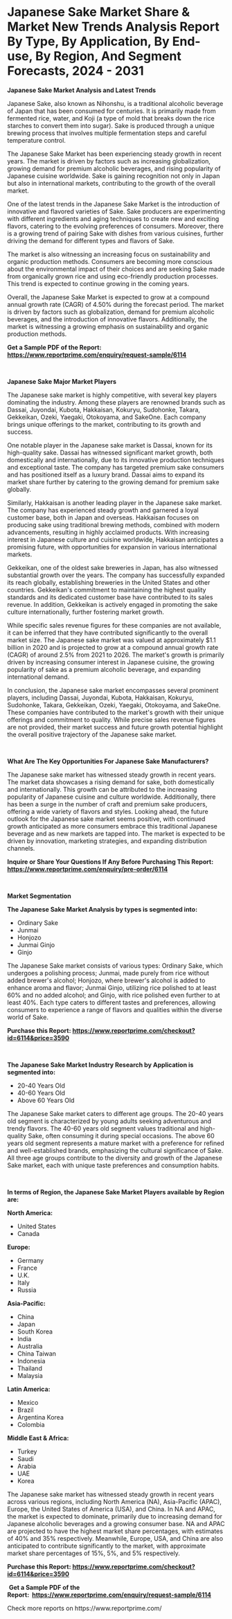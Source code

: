<p><h1>Japanese Sake Market Share & Market New Trends Analysis Report By Type, By Application, By End-use, By Region, And Segment Forecasts, 2024 - 2031</h1></p><p><strong>Japanese Sake Market Analysis and Latest Trends</strong></p>
<p><p>Japanese Sake, also known as Nihonshu, is a traditional alcoholic beverage of Japan that has been consumed for centuries. It is primarily made from fermented rice, water, and Koji (a type of mold that breaks down the rice starches to convert them into sugar). Sake is produced through a unique brewing process that involves multiple fermentation steps and careful temperature control.</p><p>The Japanese Sake Market has been experiencing steady growth in recent years. The market is driven by factors such as increasing globalization, growing demand for premium alcoholic beverages, and rising popularity of Japanese cuisine worldwide. Sake is gaining recognition not only in Japan but also in international markets, contributing to the growth of the overall market.</p><p>One of the latest trends in the Japanese Sake Market is the introduction of innovative and flavored varieties of Sake. Sake producers are experimenting with different ingredients and aging techniques to create new and exciting flavors, catering to the evolving preferences of consumers. Moreover, there is a growing trend of pairing Sake with dishes from various cuisines, further driving the demand for different types and flavors of Sake.</p><p>The market is also witnessing an increasing focus on sustainability and organic production methods. Consumers are becoming more conscious about the environmental impact of their choices and are seeking Sake made from organically grown rice and using eco-friendly production processes. This trend is expected to continue growing in the coming years.</p><p>Overall, the Japanese Sake Market is expected to grow at a compound annual growth rate (CAGR) of 4.50% during the forecast period. The market is driven by factors such as globalization, demand for premium alcoholic beverages, and the introduction of innovative flavors. Additionally, the market is witnessing a growing emphasis on sustainability and organic production methods.</p></p>
<p><strong>Get a Sample PDF of the Report:&nbsp; <a href="https://www.reportprime.com/enquiry/request-sample/6114">https://www.reportprime.com/enquiry/request-sample/6114</a></strong></p>
<p>&nbsp;</p>
<p><strong>Japanese Sake Major Market Players</strong></p>
<p><p>The Japanese sake market is highly competitive, with several key players dominating the industry. Among these players are renowned brands such as Dassai, Juyondai, Kubota, Hakkaisan, Kokuryu, Sudohonke, Takara, Gekkeikan, Ozeki, Yaegaki, Otokoyama, and SakeOne. Each company brings unique offerings to the market, contributing to its growth and success.</p><p>One notable player in the Japanese sake market is Dassai, known for its high-quality sake. Dassai has witnessed significant market growth, both domestically and internationally, due to its innovative production techniques and exceptional taste. The company has targeted premium sake consumers and has positioned itself as a luxury brand. Dassai aims to expand its market share further by catering to the growing demand for premium sake globally.</p><p>Similarly, Hakkaisan is another leading player in the Japanese sake market. The company has experienced steady growth and garnered a loyal customer base, both in Japan and overseas. Hakkaisan focuses on producing sake using traditional brewing methods, combined with modern advancements, resulting in highly acclaimed products. With increasing interest in Japanese culture and cuisine worldwide, Hakkaisan anticipates a promising future, with opportunities for expansion in various international markets.</p><p>Gekkeikan, one of the oldest sake breweries in Japan, has also witnessed substantial growth over the years. The company has successfully expanded its reach globally, establishing breweries in the United States and other countries. Gekkeikan's commitment to maintaining the highest quality standards and its dedicated customer base have contributed to its sales revenue. In addition, Gekkeikan is actively engaged in promoting the sake culture internationally, further fostering market growth.</p><p>While specific sales revenue figures for these companies are not available, it can be inferred that they have contributed significantly to the overall market size. The Japanese sake market was valued at approximately $1.1 billion in 2020 and is projected to grow at a compound annual growth rate (CAGR) of around 2.5% from 2021 to 2026. The market's growth is primarily driven by increasing consumer interest in Japanese cuisine, the growing popularity of sake as a premium alcoholic beverage, and expanding international demand.</p><p>In conclusion, the Japanese sake market encompasses several prominent players, including Dassai, Juyondai, Kubota, Hakkaisan, Kokuryu, Sudohonke, Takara, Gekkeikan, Ozeki, Yaegaki, Otokoyama, and SakeOne. These companies have contributed to the market's growth with their unique offerings and commitment to quality. While precise sales revenue figures are not provided, their market success and future growth potential highlight the overall positive trajectory of the Japanese sake market.</p></p>
<p>&nbsp;</p>
<p><strong>What Are The Key Opportunities For Japanese Sake Manufacturers?</strong></p>
<p><p>The Japanese sake market has witnessed steady growth in recent years. The market data showcases a rising demand for sake, both domestically and internationally. This growth can be attributed to the increasing popularity of Japanese cuisine and culture worldwide. Additionally, there has been a surge in the number of craft and premium sake producers, offering a wide variety of flavors and styles. Looking ahead, the future outlook for the Japanese sake market seems positive, with continued growth anticipated as more consumers embrace this traditional Japanese beverage and as new markets are tapped into. The market is expected to be driven by innovation, marketing strategies, and expanding distribution channels.</p></p>
<p><strong>Inquire or Share Your Questions If Any Before Purchasing This Report: <a href="https://www.reportprime.com/enquiry/pre-order/6114">https://www.reportprime.com/enquiry/pre-order/6114</a></strong></p>
<p>&nbsp;</p>
<p><strong>Market Segmentation</strong></p>
<p><strong>The Japanese Sake Market Analysis by types is segmented into:</strong></p>
<p><ul><li>Ordinary Sake</li><li>Junmai</li><li>Honjozo</li><li>Junmai Ginjo</li><li>Ginjo</li></ul></p>
<p><p>The Japanese Sake market consists of various types: Ordinary Sake, which undergoes a polishing process; Junmai, made purely from rice without added brewer's alcohol; Honjozo, where brewer's alcohol is added to enhance aroma and flavor; Junmai Ginjo, utilizing rice polished to at least 60% and no added alcohol; and Ginjo, with rice polished even further to at least 40%. Each type caters to different tastes and preferences, allowing consumers to experience a range of flavors and qualities within the diverse world of Sake.</p></p>
<p><strong>Purchase this Report:&nbsp;<a href="https://www.reportprime.com/checkout?id=6114&price=3590">https://www.reportprime.com/checkout?id=6114&price=3590</a></strong></p>
<p>&nbsp;</p>
<p><strong>The Japanese Sake Market Industry Research by Application is segmented into:</strong></p>
<p><ul><li>20-40 Years Old</li><li>40-60 Years Old</li><li>Above 60 Years Old</li></ul></p>
<p><p>The Japanese Sake market caters to different age groups. The 20-40 years old segment is characterized by young adults seeking adventurous and trendy flavors. The 40-60 years old segment values traditional and high-quality Sake, often consuming it during special occasions. The above 60 years old segment represents a mature market with a preference for refined and well-established brands, emphasizing the cultural significance of Sake. All three age groups contribute to the diversity and growth of the Japanese Sake market, each with unique taste preferences and consumption habits.</p></p>
<p>&nbsp;</p>
<p><strong>In terms of Region, the Japanese Sake Market Players available by Region are:</strong></p>
<p>
    <p> <strong> North America: </strong>
        <ul>
            <li>United States</li>
            <li>Canada</li>
        </ul>
        </p> 
    <p> <strong> Europe: </strong>
        <ul>
            <li>Germany</li>
            <li>France</li>
            <li>U.K.</li>
            <li>Italy</li>
            <li>Russia</li>
        </ul>
        </p> 
    <p> <strong> Asia-Pacific: </strong>
        <ul>
            <li>China</li>
            <li>Japan</li>
            <li>South Korea</li>
            <li>India</li>
            <li>Australia</li>
            <li>China Taiwan</li>
            <li>Indonesia</li>
            <li>Thailand</li>
            <li>Malaysia</li>
        </ul>
        </p> 
    <p> <strong> Latin America: </strong>
        <ul>
            <li>Mexico</li>
            <li>Brazil</li>
            <li>Argentina Korea</li>
            <li>Colombia</li>
        </ul>
        </p> 
    <p> <strong> Middle East & Africa: </strong>
        <ul>
            <li>Turkey</li>
            <li>Saudi</li>
            <li>Arabia</li>
            <li>UAE</li>
            <li>Korea</li>
        </ul>
    </p>
    </p>
<p><p>The Japanese sake market has witnessed steady growth in recent years across various regions, including North America (NA), Asia-Pacific (APAC), Europe, the United States of America (USA), and China. In NA and APAC, the market is expected to dominate, primarily due to increasing demand for Japanese alcoholic beverages and a growing consumer base. NA and APAC are projected to have the highest market share percentages, with estimates of 40% and 35% respectively. Meanwhile, Europe, USA, and China are also anticipated to contribute significantly to the market, with approximate market share percentages of 15%, 5%, and 5% respectively.</p></p>
<p><strong>Purchase this Report: <a href="https://www.reportprime.com/checkout?id=6114&price=3590">https://www.reportprime.com/checkout?id=6114&price=3590</a></strong></p>
<p>&nbsp;<strong>Get a Sample PDF of the Report:&nbsp;&nbsp;<a href="https://www.reportprime.com/enquiry/request-sample/6114">https://www.reportprime.com/enquiry/request-sample/6114</a></strong></p>
<p><strong></strong></p>
<p>Check more reports on https://www.reportprime.com/</p>